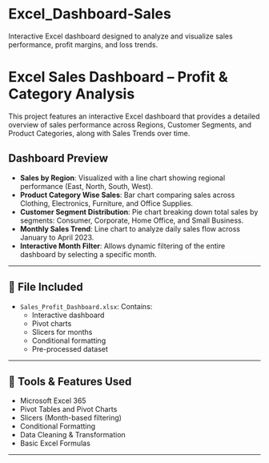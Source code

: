 # Excel_Dashboard-Sales
 Interactive Excel dashboard designed to analyze and visualize sales performance, profit margins, and loss trends.


 #  Excel Sales Dashboard – Profit & Category Analysis

This project features an interactive Excel dashboard that provides a detailed overview of sales performance across Regions, Customer Segments, and Product Categories, along with Sales Trends over time.

##  Dashboard Preview

- **Sales by Region**: Visualized with a line chart showing regional performance (East, North, South, West).
- **Product Category Wise Sales**: Bar chart comparing sales across Clothing, Electronics, Furniture, and Office Supplies.
- **Customer Segment Distribution**: Pie chart breaking down total sales by segments: Consumer, Corporate, Home Office, and Small Business.
- **Monthly Sales Trend**: Line chart to analyze daily sales flow across January to April 2023.
- **Interactive Month Filter**: Allows dynamic filtering of the entire dashboard by selecting a specific month.

---
## 📁 File Included

- `Sales_Profit_Dashboard.xlsx`: Contains:
  - Interactive dashboard
  - Pivot charts
  - Slicers for months
  - Conditional formatting
  - Pre-processed dataset

---

## 🧠 Tools & Features Used

- Microsoft Excel 365
- Pivot Tables and Pivot Charts
- Slicers (Month-based filtering)
- Conditional Formatting
- Data Cleaning & Transformation
- Basic Excel Formulas

---

